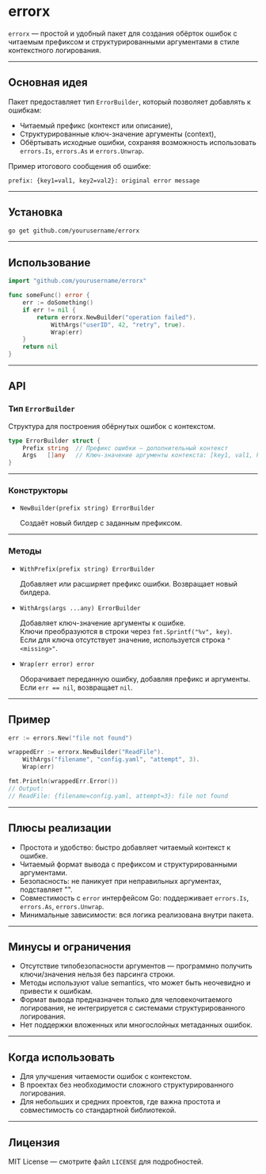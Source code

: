 
# errorx

`errorx` — простой и удобный пакет для создания обёрток ошибок с читаемым префиксом и структурированными аргументами в стиле контекстного логирования.

---

## Основная идея

Пакет предоставляет тип `ErrorBuilder`, который позволяет добавлять к ошибкам:

- Читаемый префикс (контекст или описание),
- Структурированные ключ-значение аргументы (context),
- Обёртывать исходные ошибки, сохраняя возможность использовать `errors.Is`, `errors.As` и `errors.Unwrap`.

Пример итогового сообщения об ошибке:

```
prefix: {key1=val1, key2=val2}: original error message
```

---

## Установка

```bash
go get github.com/yourusername/errorx
```

---

## Использование

```go
import "github.com/yourusername/errorx"

func someFunc() error {
    err := doSomething()
    if err != nil {
        return errorx.NewBuilder("operation failed").
            WithArgs("userID", 42, "retry", true).
            Wrap(err)
    }
    return nil
}
```

---

## API

### Тип `ErrorBuilder`

Структура для построения обёрнутых ошибок с контекстом.

```go
type ErrorBuilder struct {
    Prefix string  // Префикс ошибки — дополнительный контекст
    Args   []any   // Ключ-значение аргументы контекста: [key1, val1, key2, val2, ...]
}
```

---

### Конструкторы

- `NewBuilder(prefix string) ErrorBuilder`

  Создаёт новый билдер с заданным префиксом.

---

### Методы

- `WithPrefix(prefix string) ErrorBuilder`

  Добавляет или расширяет префикс ошибки. Возвращает новый билдера.

- `WithArgs(args ...any) ErrorBuilder`

  Добавляет ключ-значение аргументы к ошибке.  
  Ключи преобразуются в строки через `fmt.Sprintf("%v", key)`.  
  Если для ключа отсутствует значение, используется строка `"<missing>"`.

- `Wrap(err error) error`

  Оборачивает переданную ошибку, добавляя префикс и аргументы.  
  Если `err == nil`, возвращает `nil`.

---

## Пример

```go
err := errors.New("file not found")

wrappedErr := errorx.NewBuilder("ReadFile").
    WithArgs("filename", "config.yaml", "attempt", 3).
    Wrap(err)

fmt.Println(wrappedErr.Error())
// Output:
// ReadFile: {filename=config.yaml, attempt=3}: file not found
```

---

## Плюсы реализации

- Простота и удобство: быстро добавляет читаемый контекст к ошибке.
- Читаемый формат вывода с префиксом и структурированными аргументами.
- Безопасность: не паникует при неправильных аргументах, подставляет "<missing>".
- Совместимость с `error` интерфейсом Go: поддерживает `errors.Is`, `errors.As`, `errors.Unwrap`.
- Минимальные зависимости: вся логика реализована внутри пакета.

---

## Минусы и ограничения

- Отсутствие типобезопасности аргументов — программно получить ключи/значения нельзя без парсинга строки.
- Методы используют value semantics, что может быть неочевидно и привести к ошибкам.
- Формат вывода предназначен только для человекочитаемого логирования, не интегрируется с системами структурированного логирования.
- Нет поддержки вложенных или многослойных метаданных ошибок.

---

## Когда использовать

- Для улучшения читаемости ошибок с контекстом.
- В проектах без необходимости сложного структурированного логирования.
- Для небольших и средних проектов, где важна простота и совместимость со стандартной библиотекой.

---

## Лицензия

MIT License — смотрите файл `LICENSE` для подробностей.

